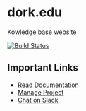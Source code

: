 # dork.edu
Kowledge base website

[![Build Status](https://travis-ci.com/Xpitfire/dork.web.svg?token=sHWssDoyyNFRZYWr8UQ5&branch=master)](https://travis-ci.com/Xpitfire/dork.web)

## Important Links
* [Read Documentation](https://github.com/Xpitfire/dork.edu/wiki)
* [Manage Project](https://github.com/Xpitfire/dork.edu/projects)
* [Chat on Slack](https://dorkedu.slack.com/)

